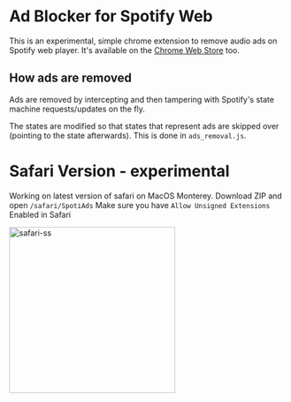 # Ad Blocker for Spotify Web
This is an experimental, simple chrome extension to remove audio ads on Spotify web player.
It's available on the [Chrome Web Store](https://chrome.google.com/webstore/detail/spotify-ads-remover/mghhlojofjipigjobacbjdngmjafdeim?hl=iw&authuser=0) too.

## How ads are removed
Ads are removed by intercepting and then tampering with Spotify's state machine requests/updates on the fly. 

The states are modified so that states that represent ads are skipped over (pointing to the state afterwards). This is done in `ads_removal.js`.

# Safari Version - experimental
Working on latest version of safari on MacOS Monterey. 
Download ZIP and open `/safari/SpotiAds`
Make sure you have `Allow Unsigned Extensions` Enabled in Safari


<img src="https://i.ibb.co/37hyTYx/safari-ss.png" alt="safari-ss" width="300">
